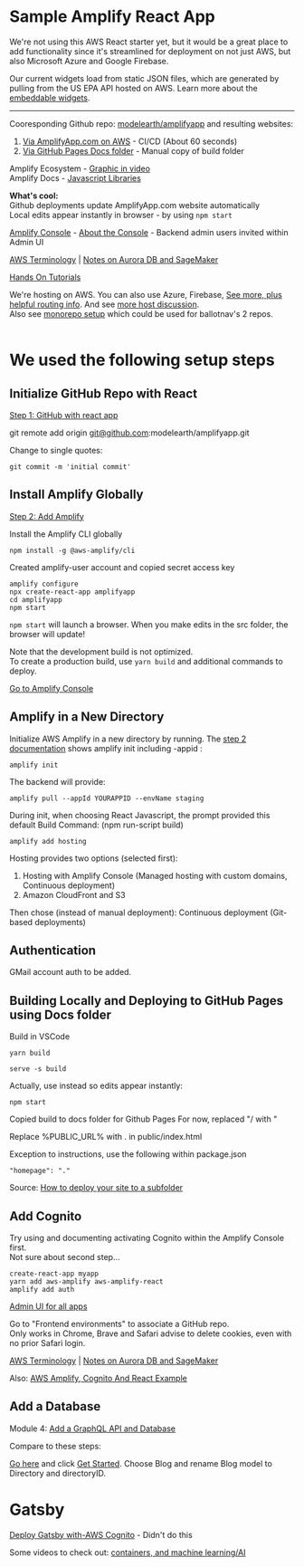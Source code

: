 # Sample Amplify React App

We're not using this AWS React starter yet, but it would be a great place to add functionality since it's streamlined for deployment on not just AWS, but also Microsoft Azure and Google Firebase.  

Our current widgets load from static JSON files, which are generated by pulling from the US EPA API hosted on AWS. Learn more about the [embeddable&nbsp;widgets](../../io/charts/).

--- 

Cooresponding Github repo: [modelearth/amplifyapp](https://github.com/modelearth/amplifyapp/) 
and resulting websites:  
1. [Via AmplifyApp.com on AWS](https://main.d13yspuepcv5kl.amplifyapp.com/) - CI/CD (About 60 seconds)  
2. [Via GitHub Pages Docs folder](https://model.earth/amplifyapp/) - Manual copy of build folder  

Amplify Ecosystem - [Graphic in video](https://www.youtube.com/watch?v=y7AesEGIRYM&feature=youtu.be&t=145)  
Amplify Docs - [Javascript Libraries](https://docs.amplify.aws/lib/q/platform/js)  


**What's cool:**  
Github deployments update AmplifyApp.com website automatically  
Local edits appear instantly in browser - by using `npm start`  

[Amplify Console](https://console.aws.amazon.com/amplify/home) - 
[About the Console](https://docs.aws.amazon.com/amplify/latest/userguide/) - Backend admin users invited within Admin UI  

[AWS Terminology](terminology.html) | 
[Notes on Aurora DB and SageMaker](notes.html)  

[Hands On Tutorials](https://aws.amazon.com/getting-started/hands-on/?getting-started-all.q=amplify&getting-started-all.q_operator=AND)  

We're hosting on AWS. You can also use Azure, Firebase, [See more, plus helpful routing info](https://create-react-app.dev/docs/deployment/). And see [more host discussion](https://dev.to/dsteenman/where-should-i-host-my-static-website-66a).  
Also see [monorepo setup](https://aws.amazon.com/blogs/mobile/set-up-continuous-deployment-and-hosting-for-a-monorepo-with-aws-amplify-console/) which could be used for ballotnav's 2 repos.
<br><br>

# We used the following setup steps

## Initialize GitHub Repo with React
[Step 1: GitHub with react app](https://aws.amazon.com/getting-started/hands-on/build-react-app-amplify-graphql/module-one/) 


git remote add origin git@github.com:modelearth/amplifyapp.git

Change to single quotes:

	git commit -m 'initial commit'


## Install Amplify Globally

[Step 2: Add Amplify](https://aws.amazon.com/getting-started/hands-on/build-react-app-amplify-graphql/module-two/?e=gs2020&p=build-a-react-app-one)

Install the Amplify CLI globally

	npm install -g @aws-amplify/cli

Created amplify-user account and copied secret access key <!-- into core-admin aws/amplify folder -->

	amplify configure
	npx create-react-app amplifyapp
	cd amplifyapp
	npm start

`npm start` will launch a browser. When you make edits in the src folder, the browser will update!

Note that the development build is not optimized.  
To create a production build, use `yarn build` and additional commands to deploy.  

[Go to Amplify Console](https://console.aws.amazon.com/amplify/home)  


## Amplify in a New Directory

Initialize AWS Amplify in a new directory by running.
The [step 2 documentation](https://aws.amazon.com/getting-started/hands-on/build-react-app-amplify-graphql/module-two/?e=gs2020&p=build-a-react-app-one) shows amplify init including -appid
:

	amplify init


The backend will provide:

	amplify pull --appId YOURAPPID --envName staging

During init, when choosing React Javascript, the prompt provided this default 
Build Command:  (npm run-script build)

	amplify add hosting


Hosting provides two options (selected first):

1. Hosting with Amplify Console (Managed hosting with custom domains, Continuous deployment) 
2. Amazon CloudFront and S3 

Then chose (instead of manual deployment):
Continuous deployment (Git-based deployments) 

## Authentication

GMail account auth to be added.
<!-- 
Perhaps the following could be used for Google (Gmail) auth
maps.g .org account
https://console.developers.google.com/apis/credentials?project=georgia-directory
Project: Georgia Directory 
Credential page
-->

## Building Locally and Deploying to GitHub Pages using Docs folder

Build in VSCode

	yarn build

	serve -s build

Actually, use instead so edits appear instantly:  

	npm start


Copied build to docs folder for Github Pages
For now, replaced "/ with "

Replace %PUBLIC_URL% with . in public/index.html

Exception to instructions, use the following within package.json

	"homepage": "."

Source: [How to deploy your site to a subfolder](https://skryvets.com/blog/2018/09/20/an-elegant-solution-of-deploying-react-app-into-a-subdirectory/)



## Add Cognito

Try using and documenting activating Cognito within the Amplify Console first.  
Not sure about second step...

	create-react-app myapp
	yarn add aws-amplify aws-amplify-react
	amplify add auth


[Admin UI for all apps](https://us-east-1.console.aws.amazon.com/amplify/home?region=us-east-1#/)

Go to "Frontend environments" to associate a GitHub repo.  
Only works in Chrome, Brave and Safari advise to delete cookies, even with no prior Safari login.


[AWS Terminology](terminology.html) | 
[Notes on Aurora DB and SageMaker](notes.html)  

Also: [AWS Amplify, Cognito And React Example](https://medium.com/@corymaklin/aws-part-7-user-sign-up-sign-in-and-access-control-using-amplify-cognito-and-react-c484ed8bb44)

## Add a Database

Module 4: [Add a GraphQL API and Database](https://aws.amazon.com/getting-started/hands-on/build-react-app-amplify-graphql/module-four/?e=gs2020&p=build-a-react-app-intro)  

Compare to these steps:  

[Go here](https://docs.amplify.aws/start/q/integration/js) and click [Get Started](https://sandbox.amplifyapp.com/start#datastore). Choose Blog and rename Blog model to Directory and directoryID.


# Gatsby

[Deploy Gatsby with-AWS Cognito](https://ealtili.medium.com/deploy-gatsby-with-aws-amplify-console-cli-and-aws-cognito-aws-appsync-a94a48d73465) - Didn't do this  

Some videos to check out: [containers, and machine learning/AI](https://www.youtube.com/watch?v=3a86SFIRvVA)

<!--
# Expo for React Native - starter, then detach
https://hackernoon.com/understanding-expo-for-react-native-7bf23054bbcd

	"Many experienced React Native developers do not use Expo. Once you get comfortable with all the steps required to configure your projects yourself and deploy your apps, the benefits of Expo are greatly diminished. Also, if you’re looking for a way to handle over-the-air deployments, Microsoft’s CodePush is still best-in-class.""
-->




